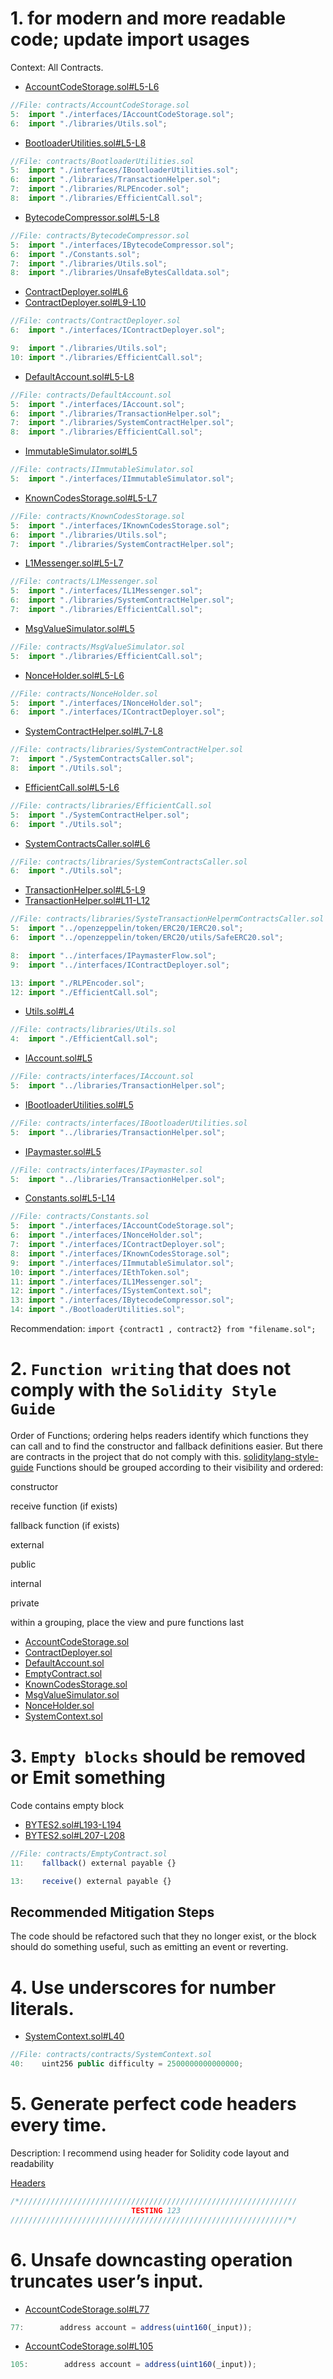 # 1. for modern and more readable code; update import usages
Context: All Contracts.
- [AccountCodeStorage.sol#L5-L6](https://github.com/code-423n4/2023-03-zksync/blob/21d9a364a4a75adfa6f1e038232d8c0f39858a64/contracts/AccountCodeStorage.sol#L5-L6)
```js
//File: contracts/AccountCodeStorage.sol
5:  import "./interfaces/IAccountCodeStorage.sol";
6:  import "./libraries/Utils.sol";
```
- [BootloaderUtilities.sol#L5-L8](https://github.com/code-423n4/2023-03-zksync/blob/21d9a364a4a75adfa6f1e038232d8c0f39858a64/contracts/BootloaderUtilities.sol#L5-L8)
```js
//File: contracts/BootloaderUtilities.sol
5:  import "./interfaces/IBootloaderUtilities.sol";
6:  import "./libraries/TransactionHelper.sol";
7:  import "./libraries/RLPEncoder.sol";
8:  import "./libraries/EfficientCall.sol";
```
- [BytecodeCompressor.sol#L5-L8](https://github.com/code-423n4/2023-03-zksync/blob/21d9a364a4a75adfa6f1e038232d8c0f39858a64/contracts/BytecodeCompressor.sol#L5-L8)
```js
//File: contracts/BytecodeCompressor.sol
5:  import "./interfaces/IBytecodeCompressor.sol";
6:  import "./Constants.sol";
7:  import "./libraries/Utils.sol";
8:  import "./libraries/UnsafeBytesCalldata.sol";
```
- [ContractDeployer.sol#L6](https://github.com/code-423n4/2023-03-zksync/blob/21d9a364a4a75adfa6f1e038232d8c0f39858a64/contracts/ContractDeployer.sol#L6)
- [ContractDeployer.sol#L9-L10](https://github.com/code-423n4/2023-03-zksync/blob/21d9a364a4a75adfa6f1e038232d8c0f39858a64/contracts/ContractDeployer.sol#L9-L10)
```js
//File: contracts/ContractDeployer.sol
6:  import "./interfaces/IContractDeployer.sol";

9:  import "./libraries/Utils.sol";
10: import "./libraries/EfficientCall.sol";
```
- [DefaultAccount.sol#L5-L8](https://github.com/code-423n4/2023-03-zksync/blob/21d9a364a4a75adfa6f1e038232d8c0f39858a64/contracts/DefaultAccount.sol#L5-L8)
```js
//File: contracts/DefaultAccount.sol
5:  import "./interfaces/IAccount.sol";
6:  import "./libraries/TransactionHelper.sol";
7:  import "./libraries/SystemContractHelper.sol";
8:  import "./libraries/EfficientCall.sol";
```
- [ImmutableSimulator.sol#L5](https://github.com/code-423n4/2023-03-zksync/blob/21d9a364a4a75adfa6f1e038232d8c0f39858a64/contracts/ImmutableSimulator.sol#L5)
```js
//File: contracts/IImmutableSimulator.sol
5:  import "./interfaces/IImmutableSimulator.sol";
```
- [KnownCodesStorage.sol#L5-L7](https://github.com/code-423n4/2023-03-zksync/blob/21d9a364a4a75adfa6f1e038232d8c0f39858a64/contracts/KnownCodesStorage.sol#L5-L7)
```js
//File: contracts/KnownCodesStorage.sol
5:  import "./interfaces/IKnownCodesStorage.sol";
6:  import "./libraries/Utils.sol";
7:  import "./libraries/SystemContractHelper.sol";
```
- [L1Messenger.sol#L5-L7](https://github.com/code-423n4/2023-03-zksync/blob/21d9a364a4a75adfa6f1e038232d8c0f39858a64/contracts/L1Messenger.sol#L5-L7)
```js
//File: contracts/L1Messenger.sol
5:  import "./interfaces/IL1Messenger.sol";
6:  import "./libraries/SystemContractHelper.sol";
7:  import "./libraries/EfficientCall.sol";
```
- [MsgValueSimulator.sol#L5](https://github.com/code-423n4/2023-03-zksync/blob/21d9a364a4a75adfa6f1e038232d8c0f39858a64/contracts/MsgValueSimulator.sol#L5)
```js
//File: contracts/MsgValueSimulator.sol
5:  import "./libraries/EfficientCall.sol";
```
- [NonceHolder.sol#L5-L6](https://github.com/code-423n4/2023-03-zksync/blob/21d9a364a4a75adfa6f1e038232d8c0f39858a64/contracts/NonceHolder.sol#L5-L6)
```js
//File: contracts/NonceHolder.sol
5:  import "./interfaces/INonceHolder.sol";
6:  import "./interfaces/IContractDeployer.sol";
```
- [SystemContractHelper.sol#L7-L8](https://github.com/code-423n4/2023-03-zksync/blob/21d9a364a4a75adfa6f1e038232d8c0f39858a64/contracts/libraries/SystemContractHelper.sol#L7-L8)
```js
//File: contracts/libraries/SystemContractHelper.sol
7:  import "./SystemContractsCaller.sol";
8:  import "./Utils.sol";
```
- [EfficientCall.sol#L5-L6](https://github.com/code-423n4/2023-03-zksync/blob/21d9a364a4a75adfa6f1e038232d8c0f39858a64/contracts/libraries/EfficientCall.sol#L5-L6)
```js
//File: contracts/libraries/EfficientCall.sol
5:  import "./SystemContractHelper.sol";
6:  import "./Utils.sol";
```
- [SystemContractsCaller.sol#L6](https://github.com/code-423n4/2023-03-zksync/blob/21d9a364a4a75adfa6f1e038232d8c0f39858a64/contracts/libraries/SystemContractsCaller.sol#L6)
```js
//File: contracts/libraries/SystemContractsCaller.sol
6:  import "./Utils.sol";
```
- [TransactionHelper.sol#L5-L9](https://github.com/code-423n4/2023-03-zksync/blob/21d9a364a4a75adfa6f1e038232d8c0f39858a64/contracts/libraries/TransactionHelper.sol#L5-L9)
- [TransactionHelper.sol#L11-L12](https://github.com/code-423n4/2023-03-zksync/blob/21d9a364a4a75adfa6f1e038232d8c0f39858a64/contracts/libraries/TransactionHelper.sol#L11-L12)
```js
//File: contracts/libraries/SysteTransactionHelpermContractsCaller.sol
5:  import "../openzeppelin/token/ERC20/IERC20.sol";
6:  import "../openzeppelin/token/ERC20/utils/SafeERC20.sol";

8:  import "../interfaces/IPaymasterFlow.sol";
9:  import "../interfaces/IContractDeployer.sol";

13: import "./RLPEncoder.sol";
12: import "./EfficientCall.sol";
```
- [Utils.sol#L4](https://github.com/code-423n4/2023-03-zksync/blob/21d9a364a4a75adfa6f1e038232d8c0f39858a64/contracts/libraries/Utils.sol#L4)
```js
//File: contracts/libraries/Utils.sol
4:  import "./EfficientCall.sol";
```
- [IAccount.sol#L5](https://github.com/code-423n4/2023-03-zksync/blob/21d9a364a4a75adfa6f1e038232d8c0f39858a64/contracts/interfaces/IAccount.sol#L5)
```js
//File: contracts/interfaces/IAccount.sol
5:  import "../libraries/TransactionHelper.sol";
```
- [IBootloaderUtilities.sol#L5](https://github.com/code-423n4/2023-03-zksync/blob/21d9a364a4a75adfa6f1e038232d8c0f39858a64/contracts/interfaces/IBootloaderUtilities.sol#L5)
```js
//File: contracts/interfaces/IBootloaderUtilities.sol
5:  import "../libraries/TransactionHelper.sol";
```
- [IPaymaster.sol#L5](https://github.com/code-423n4/2023-03-zksync/blob/21d9a364a4a75adfa6f1e038232d8c0f39858a64/contracts/interfaces/IPaymaster.sol#L5)
```js
//File: contracts/interfaces/IPaymaster.sol
5:  import "../libraries/TransactionHelper.sol";
```
- [Constants.sol#L5-L14](https://github.com/code-423n4/2023-03-zksync/blob/21d9a364a4a75adfa6f1e038232d8c0f39858a64/contracts/Constants.sol#L5-L14)
```js
//File: contracts/Constants.sol
5:  import "./interfaces/IAccountCodeStorage.sol";
6:  import "./interfaces/INonceHolder.sol";
7:  import "./interfaces/IContractDeployer.sol";
8:  import "./interfaces/IKnownCodesStorage.sol";
9:  import "./interfaces/IImmutableSimulator.sol";
10: import "./interfaces/IEthToken.sol";
11: import "./interfaces/IL1Messenger.sol";
12: import "./interfaces/ISystemContext.sol";
13: import "./interfaces/IBytecodeCompressor.sol";
14: import "./BootloaderUtilities.sol";
```
Recommendation:
```import {contract1 , contract2} from "filename.sol";```
# 2. ```Function writing``` that does not comply with the ```Solidity Style Guide```
Order of Functions; ordering helps readers identify which functions they can call and to find the constructor and fallback definitions easier. But there are contracts in the project that do not comply with this.
[soliditylang-style-guide](https://docs.soliditylang.org/en/v0.8.17/style-guide.html)
Functions should be grouped according to their visibility and ordered:

constructor

receive function (if exists)

fallback function (if exists)

external

public

internal

private

within a grouping, place the view and pure functions last
- [AccountCodeStorage.sol](https://github.com/code-423n4/2023-03-zksync//blob/main/contracts/AccountCodeStorage.sol)
- [ContractDeployer.sol](https://github.com/code-423n4/2023-03-zksync//blob/main/contracts/ContractDeployer.sol)
- [DefaultAccount.sol](https://github.com/code-423n4/2023-03-zksync//blob/main/contracts/DefaultAccount.sol)
- [EmptyContract.sol](https://github.com/code-423n4/2023-03-zksync//blob/main/contracts/EmptyContract.sol)
- [KnownCodesStorage.sol](https://github.com/code-423n4/2023-03-zksync//blob/main/contracts/KnownCodesStorage.sol)
- [MsgValueSimulator.sol](https://github.com/code-423n4/2023-03-zksync//blob/main/contracts/MsgValueSimulator.sol)
- [NonceHolder.sol](https://github.com/code-423n4/2023-03-zksync//blob/main/contracts/NonceHolder.sol)
- [SystemContext.sol](https://github.com/code-423n4/2023-03-zksync//blob/main/contracts/SystemContext.sol)
# 3. ```Empty blocks``` should be removed or Emit something
Code contains empty block
- [BYTES2.sol#L193-L194](https://github.com/code-423n4/2023-03-neotokyo/blob/dfa5887062e47e2d0c801ef33062d44c09f6f36e/contracts/staking/BYTES2.sol#L193-L194)
- [BYTES2.sol#L207-L208](https://github.com/code-423n4/2023-03-neotokyo/blob/dfa5887062e47e2d0c801ef33062d44c09f6f36e/contracts/staking/BYTES2.sol#L207-L208)
```js
//File: contracts/EmptyContract.sol
11:    fallback() external payable {}

13:    receive() external payable {}
```
## Recommended Mitigation Steps
The code should be refactored such that they no longer exist, or the block should do something useful, such as emitting an event or reverting.
# 4.  Use underscores for number literals.
- [SystemContext.sol#L40](https://github.com/code-423n4/2023-03-zksync/blob/21d9a364a4a75adfa6f1e038232d8c0f39858a64/contracts/SystemContext.sol#L40)
```js
//File: contracts/contracts/SystemContext.sol
40:    uint256 public difficulty = 2500000000000000;
```
# 5. Generate perfect code headers every time.
Description:
I recommend using header for Solidity code layout and readability

[Headers](https://github.com/transmissions11/headers)

```js
/*//////////////////////////////////////////////////////////////
                           TESTING 123
//////////////////////////////////////////////////////////////*/
```
# 6. Unsafe downcasting operation truncates user’s input.
- [AccountCodeStorage.sol#L77](https://github.com/code-423n4/2023-03-zksync/blob/21d9a364a4a75adfa6f1e038232d8c0f39858a64/contracts/AccountCodeStorage.sol#L77)
```js
77:        address account = address(uint160(_input));
```
- [AccountCodeStorage.sol#L105](https://github.com/code-423n4/2023-03-zksync/blob/21d9a364a4a75adfa6f1e038232d8c0f39858a64/contracts/AccountCodeStorage.sol#L105)
```js
105:        address account = address(uint160(_input));
```